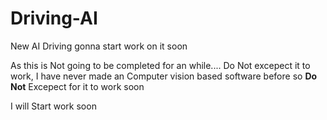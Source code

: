 # Driving-AI
New AI Driving gonna start work on it soon


As this is Not going to be completed for an while.... Do Not excepect it to work, I have never made an Computer vision based software before so **Do Not** Excepect 
for it to work soon

I will Start work soon
